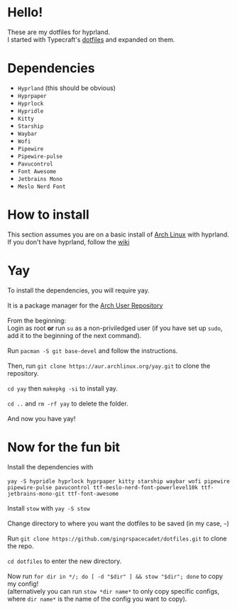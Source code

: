 Hello!
======
These are my dotfiles for hyprland.<br>
I started with Typecraft's [dotfiles](https://github.com/typecraft-dev/dotfiles) and expanded on them.

Dependencies
===========
* `Hyprland` (this should be obvious)<br>
* `Hyprpaper`<br>
* `Hyprlock`<br>
* `Hypridle`<br>
* `Kitty`<br>
* `Starship`<br>
* `Waybar`<br>
* `Wofi`<br>
* `Pipewire`<br>
* `Pipewire-pulse`<br>
* `Pavucontrol`<br>
* `Font Awesome`<br>
* `Jetbrains Mono`<br>
* `Meslo Nerd Font`

How to install
==============
This section assumes you are on a basic install of [Arch Linux](https://archlinux.org/) with hyprland. If you don't have hyprland, follow the [wiki](https://wiki.hyprland.org/Getting-Started/Installation/)

Yay
===
To install the dependencies, you will require yay.<br>
<br>It is a package manager for the [Arch User Repository](https://aur.archlinux.org)<br>
<br>From the beginning:
<br>Login as root **or** run `su` as a non-priviledged user (if you have set up `sudo`, add it to the beginning of the next command).<br>
<br>Run `pacman -S git base-devel` and follow the instructions.<br>
<br>Then, run `git clone https://aur.archlinux.org/yay.git` to clone the repository.<br>
<br>`cd yay` then `makepkg -si` to install yay.<br>
<br>`cd ..` and `rm -rf yay` to delete the folder.<br>
<br>And now you have yay!

Now for the fun bit
===================
Install the dependencies with<br>
<br>`yay -S hypridle hyprlock hyprpaper kitty starship waybar wofi pipewire pipewire-pulse pavucontrol ttf-meslo-nerd-font-powerlevel10k ttf-jetbrains-mono-git ttf-font-awesome`<br>
<br>Install `stow` with `yay -S stow`<br>
<br>Change directory to where you want the dotfiles to be saved (in my case, `~`)<br>
<br>Run `git clone https://github.com/gingrspacecadet/dotfiles.git` to clone the repo.<br>
<br>`cd dotfiles` to enter the new directory.<br>
<br>Now run `for dir in */; do [ -d "$dir" ] && stow "$dir"; done` to copy my config!<br>
(alternatively you can run `stow *dir name*` to only copy specific configs, where `dir name*` is the name of the config you want to copy).








